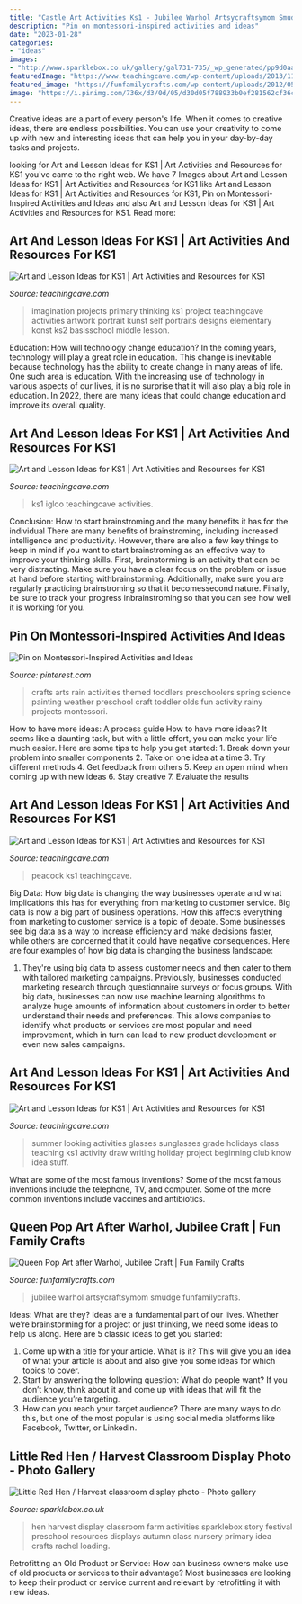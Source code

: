 ```yaml
---
title: "Castle Art Activities Ks1 - Jubilee Warhol Artsycraftsymom Smudge Funfamilycrafts"
description: "Pin on montessori-inspired activities and ideas"
date: "2023-01-28"
categories:
- "ideas"
images:
- "http://www.sparklebox.co.uk/gallery/gal731-735/_wp_generated/pp9d0aa19c_02.jpg"
featuredImage: "https://www.teachingcave.com/wp-content/uploads/2013/11/Peacock.jpg"
featured_image: "https://funfamilycrafts.com/wp-content/uploads/2012/05/smudge-on-paint.jpg"
image: "https://i.pinimg.com/736x/d3/0d/05/d30d05f788933b0ef281562cf36cbf70--kids-arts-and-crafts-arts--crafts.jpg"
---
```



Creative ideas are a part of every person's life. When it comes to creative ideas, there are endless possibilities. You can use your creativity to come up with new and interesting ideas that can help you in your day-by-day tasks and projects. 

	

		
looking for Art and Lesson Ideas for KS1 | Art Activities and Resources for KS1 you've came to the right web. We have 7 Images about Art and Lesson Ideas for KS1 | Art Activities and Resources for KS1 like Art and Lesson Ideas for KS1 | Art Activities and Resources for KS1, Pin on Montessori-Inspired Activities and Ideas and also Art and Lesson Ideas for KS1 | Art Activities and Resources for KS1. Read more:
		
    
## Art And Lesson Ideas For KS1 | Art Activities And Resources For KS1

<img loading=lazy src="http://www.teachingcave.com/wp-content/uploads/2013/11/Thinking-Art.jpg" onerror="this.onerror=null;this.src='https://tse4.mm.bing.net/th?id=OIP.E1LZQSaiK6zi82C1xznzeQHaKu&amp;pid=15.1';" alt="Art and Lesson Ideas for KS1 | Art Activities and Resources for KS1">

_Source: teachingcave.com_

>imagination projects primary thinking ks1 project teachingcave activities artwork portrait kunst self portraits designs elementary konst ks2 basisschool middle lesson. 

	

Education: How will technology change education?
In the coming years, technology will play a great role in education. This change is inevitable because technology has the ability to create change in many areas of life. One such area is education. With the increasing use of technology in various aspects of our lives, it is no surprise that it will also play a big role in education. In 2022, there are many ideas that could change education and improve its overall quality.

    
## Art And Lesson Ideas For KS1 | Art Activities And Resources For KS1

<img loading=lazy src="http://www.teachingcave.com/wp-content/uploads/2013/11/igloo.jpg" onerror="this.onerror=null;this.src='https://tse1.mm.bing.net/th?id=OIP.t6pywPFIAmMjC9-IdkDLWAHaFj&amp;pid=15.1';" alt="Art and Lesson Ideas for KS1 | Art Activities and Resources for KS1">

_Source: teachingcave.com_

>ks1 igloo teachingcave activities. 

	

Conclusion: How to start brainstroming and the many benefits it has for the individual
There are many benefits of brainstroming, including increased intelligence and productivity. However, there are also a few key things to keep in mind if you want to start brainstroming as an effective way to improve your thinking skills. First, brainstorming is an activity that can be very distracting. Make sure you have a clear focus on the problem or issue at hand before starting withbrainstorming. Additionally, make sure you are regularly practicing brainstroming so that it becomessecond nature. Finally, be sure to track your progress inbrainstroming so that you can see how well it is working for you.

    
## Pin On Montessori-Inspired Activities And Ideas

<img loading=lazy src="https://i.pinimg.com/736x/d3/0d/05/d30d05f788933b0ef281562cf36cbf70--kids-arts-and-crafts-arts--crafts.jpg" onerror="this.onerror=null;this.src='https://tse2.mm.bing.net/th?id=OIP.oB-zZTxPX2qvTi6K0_KLFAHaPN&amp;pid=15.1';" alt="Pin on Montessori-Inspired Activities and Ideas">

_Source: pinterest.com_

>crafts arts rain activities themed toddlers preschoolers spring science painting weather preschool craft toddler olds fun activity rainy projects montessori. 

	

How to have more ideas: A process guide
How to have more ideas? It seems like a daunting task, but with a little effort, you can make your life much easier. Here are some tips to help you get started: 1. Break down your problem into smaller components 2. Take on one idea at a time 3. Try different methods 4. Get feedback from others 5. Keep an open mind when coming up with new ideas 6. Stay creative 7. Evaluate the results 
    
## Art And Lesson Ideas For KS1 | Art Activities And Resources For KS1

<img loading=lazy src="https://www.teachingcave.com/wp-content/uploads/2013/11/Peacock.jpg" onerror="this.onerror=null;this.src='https://tse4.mm.bing.net/th?id=OIP.lviO8M1SY-amtIYPvKIAhgHaFw&amp;pid=15.1';" alt="Art and Lesson Ideas for KS1 | Art Activities and Resources for KS1">

_Source: teachingcave.com_

>peacock ks1 teachingcave. 

	

Big Data: How big data is changing the way businesses operate and what implications this has for everything from marketing to customer service.
Big data is now a big part of business operations. How this affects everything from marketing to customer service is a topic of debate. Some businesses see big data as a way to increase efficiency and make decisions faster, while others are concerned that it could have negative consequences. Here are four examples of how big data is changing the business landscape:
1) They're using big data to assess customer needs and then cater to them with tailored marketing campaigns. Previously, businesses conducted marketing research through questionnaire surveys or focus groups. With big data, businesses can now use machine learning algorithms to analyze huge amounts of information about customers in order to better understand their needs and preferences. This allows companies to identify what products or services are most popular and need improvement, which in turn can lead to new product development or even new sales campaigns.

    
## Art And Lesson Ideas For KS1 | Art Activities And Resources For KS1

<img loading=lazy src="https://www.teachingcave.com/wp-content/uploads/2013/11/Summer-Holidays.jpg" onerror="this.onerror=null;this.src='https://tse1.mm.bing.net/th?id=OIP.xJTywJhW2LhEnCVDYSEuIQHaFi&amp;pid=15.1';" alt="Art and Lesson Ideas for KS1 | Art Activities and Resources for KS1">

_Source: teachingcave.com_

>summer looking activities glasses sunglasses grade holidays class teaching ks1 activity draw writing holiday project beginning club know idea stuff. 

	

What are some of the most famous inventions?
Some of the most famous inventions include the telephone, TV, and computer. Some of the more common inventions include vaccines and antibiotics.

    
## Queen Pop Art After Warhol, Jubilee Craft | Fun Family Crafts

<img loading=lazy src="https://funfamilycrafts.com/wp-content/uploads/2012/05/smudge-on-paint.jpg" onerror="this.onerror=null;this.src='https://tse1.mm.bing.net/th?id=OIP.fFj2VBNMTWLXsc12WbgTUAHaLJ&amp;pid=15.1';" alt="Queen Pop Art after Warhol, Jubilee Craft | Fun Family Crafts">

_Source: funfamilycrafts.com_

>jubilee warhol artsycraftsymom smudge funfamilycrafts. 

	

Ideas: What are they?
Ideas are a fundamental part of our lives. Whether we’re brainstorming for a project or just thinking, we need some ideas to help us along. Here are 5 classic ideas to get you started:
1. Come up with a title for your article. What is it? This will give you an idea of what your article is about and also give you some ideas for which topics to cover.
2. Start by answering the following question: What do people want? If you don’t know, think about it and come up with ideas that will fit the audience you’re targeting. 
3. How can you reach your target audience? There are many ways to do this, but one of the most popular is using social media platforms like Facebook, Twitter, or LinkedIn.

    
## Little Red Hen / Harvest Classroom Display Photo - Photo Gallery

<img loading=lazy src="http://www.sparklebox.co.uk/gallery/gal731-735/_wp_generated/pp9d0aa19c_02.jpg" onerror="this.onerror=null;this.src='https://tse2.mm.bing.net/th?id=OIP.SGR9zWBIYOr26BRF4idHdgHaFj&amp;pid=15.1';" alt="Little Red Hen / Harvest classroom display photo - Photo gallery">

_Source: sparklebox.co.uk_

>hen harvest display classroom farm activities sparklebox story festival preschool resources displays autumn class nursery primary idea crafts rachel loading. 

	

Retrofitting an Old Product or Service: How can business owners make use of old products or services to their advantage?
Most businesses are looking to keep their product or service current and relevant by retrofitting it with new ideas.

